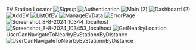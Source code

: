 EV Station Locator
![Signup](https://github.com/user-attachments/assets/2c189667-0c43-4cca-8350-485b7d82097a)
![Authentication](https://github.com/user-attachments/assets/417161ea-ceb8-417e-bd79-0b4f42d8addb)
![Main (2)](https://github.com/user-attachments/assets/ef3a1997-f8b1-4743-8bcf-566f87a900bd)
![Dashboard (2)](https://github.com/user-attachments/assets/d77e7246-586e-48c3-b202-1c84a2d7791e)
![AddEV](https://github.com/user-attachments/assets/82c1e936-31cd-46b4-b0e4-cdbf8cbc1544)
![ListOfEV](https://github.com/user-attachments/assets/816522cf-73e8-4b38-9af2-9fda9c12e479)
![ManageEVData](https://github.com/user-attachments/assets/040e8fc5-9e72-43d2-9492-c693c663cc0b)
![ErrorPage](https://github.com/user-attachments/assets/e45a4520-5310-42d0-a0ae-c220acc084c5)
![Screenshot_8-8-2024_10344_localhost](https://github.com/user-attachments/assets/7899d12e-2ac3-4238-970d-ee91106ba32c)
![Screenshot_8-8-2024_103453_localhost](https://github.com/user-attachments/assets/dc583fdd-3a9a-464b-b58e-e9732a3d3060)
![GetNearbyLocation](https://github.com/user-attachments/assets/0f6a6c42-4a10-455f-bc99-480a4e44d9ed)
UserCanNavigateToNearbyEvStationnByDistance
![UserCanNavigateToNearbyEvStationnByDistance](https://github.com/user-attachments/assets/fab3e5e4-5834-410e-b111-32f7e56d0f4d)
